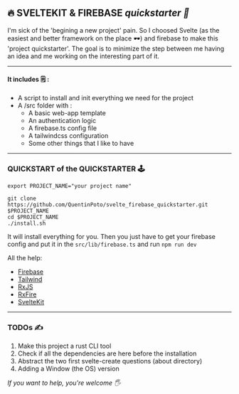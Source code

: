 ## 🔥 SVELTEKIT & FIREBASE *quickstarter 🚀*
I'm sick of the 'begining a new project' pain.
So I choosed Svelte (as the easiest and better framework on the place 🕶) and firebase to make this 'project quickstarter'.
The goal is to minimize the step between me having an idea and me working on the interesting part of it.

---

#### It includes 🗒 :
- A script to install and init everything we need for the project
- A /src folder with :
	- A basic web-app template
	- An authentication logic
	- A firebase.ts config file
	- A tailwindcss configuration
	- Some other things that I like to have

---

### QUICKSTART of the QUICKSTARTER 🕹
```
export PROJECT_NAME="your project name"
```
```
git clone https://github.com/QuentinPoto/svelte_firebase_quickstarter.git $PROJECT_NAME
cd $PROJECT_NAME 
./install.sh
```
It will install everything for you.
Then you just have to get your firebase config and put it in the `src/lib/firebase.ts` and run `npm run dev`

All the help:
- [Firebase](https://firebase.google.com/docs/web/setup?authuser=0&hl=fr)
- [Tailwind](https://tailwindcss.com/docs/guides/sveltekit)
- [RxJS](https://rxjs.dev/guide/installation)
- [RxFire](https://github.com/FirebaseExtended/rxfire)
- [SvelteKit](https://kit.svelte.dev/docs/introduction)

---

### TODOs ✍️
1. Make this project a rust CLI tool
2. Check if all the dependencies are here before the installation
3. Abstract the two first svelte-create questions (about directory)
4. Adding a Window (the OS) version

*If you want to help, you're welcome 🖐*
